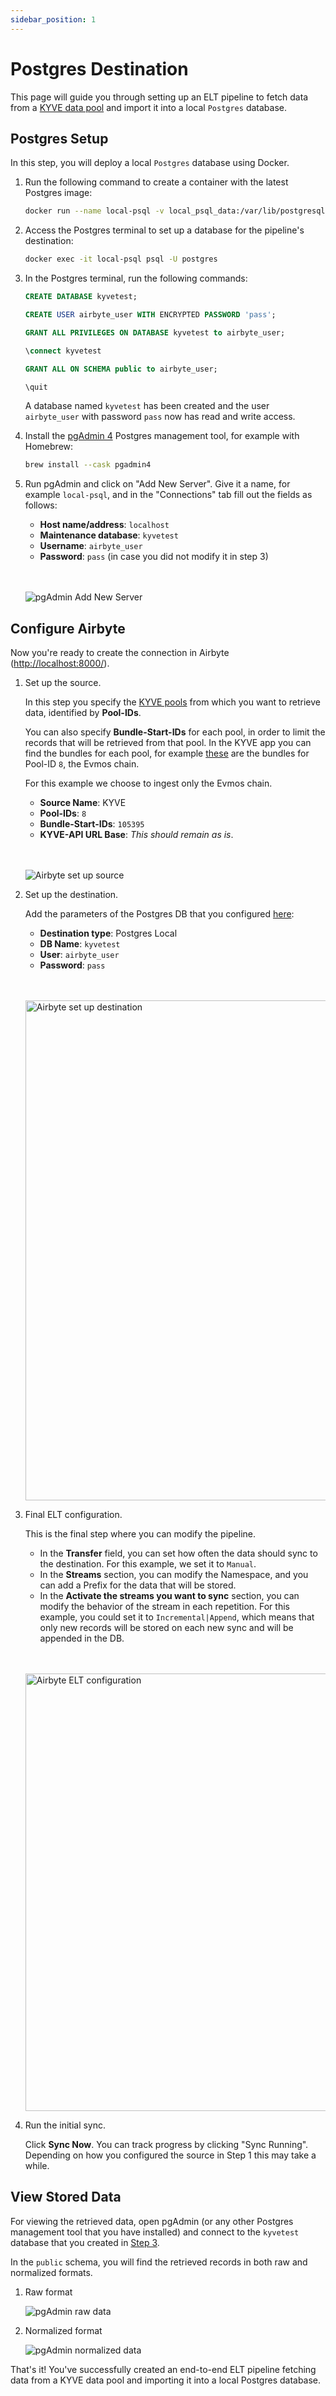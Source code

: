 ```yaml
---
sidebar_position: 1
---
```


# Postgres Destination

This page will guide you through setting up an ELT pipeline to fetch data from
a [KYVE data pool](/introduction/architecture.md) and import it into a local `Postgres` database.

## Postgres Setup

In this step, you will deploy a local `Postgres` database using Docker.

1. Run the following command to create a container with the latest Postgres image:

   ```bash
   docker run --name local-psql -v local_psql_data:/var/lib/postgresql/data -p 5432:5432 -e POSTGRES_PASSWORD=pass -d postgres
   ```

2. Access the Postgres terminal to set up a database for the pipeline's destination:

   ```bash
   docker exec -it local-psql psql -U postgres
   ```

3. In the Postgres terminal, run the following commands:

   ```sql
   CREATE DATABASE kyvetest;
   ```

   ```sql
   CREATE USER airbyte_user WITH ENCRYPTED PASSWORD 'pass';
   ```

   ```sql
   GRANT ALL PRIVILEGES ON DATABASE kyvetest to airbyte_user;
   ```

   ```sql
   \connect kyvetest
   ```

   ```sql
   GRANT ALL ON SCHEMA public to airbyte_user;
   ```

   ```sql
   \quit
   ```

   A database named `kyvetest` has been created and the user `airbyte_user` with password `pass` now
   has read and write access.

4. Install the [pgAdmin 4](https://www.pgadmin.org/download/) Postgres management tool, for example with Homebrew:

   ```sh
   brew install --cask pgadmin4
   ```

5. Run pgAdmin and click on "Add New Server". Give it a name, for example `local-psql`, and in the "Connections" tab fill out the fields as follows:

   - **Host name/address**: `localhost`
   - **Maintenance database**: `kyvetest`
   - **Username**: `airbyte_user`
   - **Password**: `pass` (in case you did not modify it in step 3)

   <br></br>
   <img src="/img/elt/pgAdmin4_connection.jpg" alt="pgAdmin Add New Server" />

## Configure Airbyte

Now you're ready to create the connection in Airbyte (<http://localhost:8000/>).

1. Set up the source.

   In this step you specify the [KYVE pools](https://app.korellia.kyve.network/#/pools) from which you want to retrieve data, identified by **Pool-IDs**.

   You can also specify **Bundle-Start-IDs** for each pool, in order to limit the records that will be retrieved from that pool. In the KYVE app you can find the bundles for each pool, for example [these](https://app.korellia.kyve.network/#/pools/8/bundles) are the bundles for Pool-ID `8`, the Evmos chain.

   For this example we choose to ingest only the Evmos chain.

    - **Source Name**: KYVE
    - **Pool-IDs**: `8`
    - **Bundle-Start-IDs**: `105395`
    - **KYVE-API URL Base**: *This should remain as is*.

   <br></br>
   <img src="/img/elt/airbyte_kyve_source.jpg" alt="Airbyte set up source" />

2. Set up the destination.

   Add the parameters of the Postgres DB that you configured [here](#postgres-setup):

   - **Destination type**: Postgres Local
   - **DB Name**: `kyvetest`
   - **User**: `airbyte_user`
   - **Password**: `pass`

   <br></br>
   <img src="/img/elt/airbyte_kyve_dest.jpg" alt="Airbyte set up destination" width="800px;" />

3. Final ELT configuration.

   This is the final step where you can modify the pipeline.

   - In the **Transfer** field, you can set how often the data should sync to the destination. For this example, we set it to `Manual`.
   - In the **Streams** section, you can modify the Namespace, and you can add a Prefix for the data that will be stored.
   - In the **Activate the streams you want to sync** section, you can modify the behavior of the stream in each repetition. For this example, you could set it to `Incremental|Append`, which means that only new records will be stored on each new sync and will be appended in the DB.

   <br></br>
   <img src="/img/elt/airbyte_kyve_elt_conf.jpg" alt="Airbyte ELT configuration" width="700px;" />

4. Run the initial sync.

   Click **Sync Now**. You can track progress by clicking "Sync Running". Depending on how you configured the source in Step 1 this may take a while.

## View Stored Data

For viewing the retrieved data, open pgAdmin (or any other Postgres management tool that you have installed) and connect to the `kyvetest` database that you created in [Step 3](#postgres-setup).

In the `public` schema, you will find the retrieved records in both raw and normalized formats.

1. Raw format

   <img src="/img/elt/pgAdmin4_raw.jpg" alt="pgAdmin raw data" />

2. Normalized format

   <img src="/img/elt/pgAdmin4_norm.jpg" alt="pgAdmin normalized data" />

That's it! You've successfully created an end-to-end ELT pipeline fetching data from a KYVE data pool and importing it into a local Postgres database.
